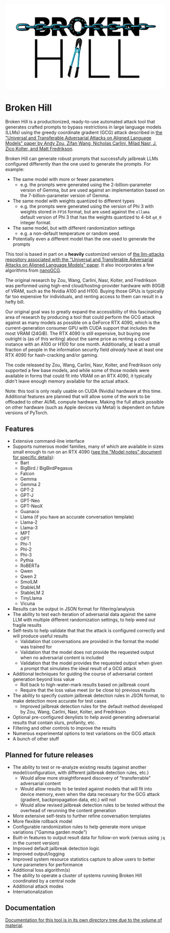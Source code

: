 <img src="BrokenHill-Logo.jpg" alt="[ Broken Hill logo ]">

# Broken Hill

Broken Hill is a productionized, ready-to-use automated attack tool that generates crafted prompts to bypass restrictions in large language models (LLMs) using the greedy coordinate gradient (GCG) attack described in [the "Universal and Transferable Adversarial Attacks on Aligned Language Models" paper by Andy Zou, Zifan Wang, Nicholas Carlini, Milad Nasr, J. Zico Kolter, and Matt Fredrikson](https://arxiv.org/abs/2307.15043).

Broken Hill can generate robust prompts that successfully jailbreak LLMs configured differently than the one used to generate the prompts. For example:

* The same model with more or fewer parameters
  * e.g. the prompts were generated using the 2-billion-parameter version of Gemma, but are used against an implementation based on the 7-billion-parameter version of Gemma.
* The same model with weights quantized to different types
  * e.g. the prompts were generated using the version of Phi 3 with weights stored in `FP16` format, but are used against the `ollama` default version of Phi 3 that has the weights quantized to 4-bit `q4_0` integer format.
* The same model, but with different randomization settings
  * e.g. a non-default temperature or random seed.
* Potentially even a different model than the one used to generate the prompts

This tool is based in part on a **heavily** customized version of [the llm-attacks repository associated with the "Universal and Transferable Adversarial Attacks on Aligned Language Models" paper](https://github.com/llm-attacks/llm-attacks/). It also incorporates a few algorithms from [nanoGCG](https://github.com/GraySwanAI/nanoGCG).

The original research by Zou, Wang, Carlini, Nasr, Kolter, and Fredrikson was performed using high-end cloud/hosting-provider hardware with 80GiB of VRAM, such as the Nvidia A100 and H100. Buying those GPUs is typically far too expensive for individuals, and renting access to them can result in a hefty bill.

Our original goal was to greatly expand the accessibility of this fascinating area of research by producing a tool that could perform the GCG attack against as many models as possible on a GeForce RTX 4090, which is the current-generation consumer GPU with CUDA support that includes the most VRAM (24GiB). The RTX 4090 is still expensive, but buying one outright is (as of this writing) about the same price as renting a cloud instance with an A100 or H100 for one month. Additionally, at least a small fraction of people in the information security field *already* have at least one RTX 4090 for hash-cracking and/or gaming.

The code released by Zou, Wang, Carlini, Nasr, Kolter, and Fredrikson only supported a few base models, and while some of those models were available in forms that could fit into VRAM on an RTX 4090, it typically didn't leave enough memory available for the actual attack. 

Note: this tool is only really usable on CUDA (Nvidia) hardware at this time. Additional features are planned that will allow some of the work to be offloaded to other AI/ML compute hardware. Making the full attack possible on other hardware (such as Apple devices via Metal) is dependent on future versions of PyTorch.

## Features

* Extensive command-line interface
* Supports numerous model families, many of which are available in sizes small enough to run on an RTX 4090 ([see the "Model notes" document for specific details](docs/GCG_attack/model_notes.md)):
  * Bart
  * BigBird / BigBirdPegasus
  * Falcon
  * Gemma
  * Gemma 2
  * GPT-2
  * GPT-J
  * GPT-Neo
  * GPT-NeoX
  * Guanaco
  * Llama (if you have an accurate conversation template)
  * Llama-2
  * Llama-3
  * MPT
  * OPT
  * Phi-1
  * Phi-2
  * Phi-3
  * Pythia
  * RoBERTa
  * Qwen
  * Qwen 2
  * SmolLM
  * StableLM
  * StableLM 2
  * TinyLlama
  * Vicuna
* Results can be output in JSON format for filtering/analysis
* The ability to test each iteration of adversarial data against the same LLM with multiple different randomization settings, to help weed out fragile results
* Self-tests to help validate that that the attack is configured correctly and will produce useful results
  * Validation that conversations are provided in the format the model was trained for
  * Validation that the model does not provide the requested output when no adversarial content is included
  * Validation that the model provides the requested output when given a prompt that simulates the ideal result of a GCG attack
* Additional techniques for guiding the course of adversarial content generation beyond loss value
  * Roll back to high-water-mark results based on jailbreak count
  * Require that the loss value meet (or be close to) previous results
* The ability to specify custom jailbreak detection rules in JSON format, to make detection more accurate for test cases
  * Improved jailbreak detection rules for the default method developed by Zou, Wang, Carlini, Nasr, Kolter, and Fredrikson
* Optional pre-configured denylists to help avoid generating adversarial results that contain slurs, profanity, etc.
* Filtering and other controls to improve the results
* Numerous experimental options to test variations on the GCG attack
* A bunch of other stuff

## Planned for future releases

* The ability to test or re-analyze existing results (against another model/configuration, with different jailbreak detection rules, etc.)
  * Would allow more straightforward discovery of "transferrable" adversarial content
  * Would allow results to be tested against models that will fit into device memory, even when the data necessary for the GCG attack (gradient, backpropagation data, etc.) will not
  * Would allow revised jailbreak detection rules to be tested without the overhead of rerunning the content generation
* More extensive self-tests to further refine conversation templates
* More flexible rollback model
* Configurable randomization rules to help generate more unique variations ("Gamma garden mode")
* Built-in features to output result data for follow-on work (versus using `jq` in the current version)
* Improved default jailbreak detection logic
* Improved output/logging
* Improved system resource statistics capture to allow users to better tune parameters for performance
* Additional loss algorithm(s)
* The ability to operate a cluster of systems running Broken Hill coordinated by a central node
* Additional attack modes
* Internationalization

## Documentation

[Documentation for this tool is in its own directory tree due to the volume of material](docs/README.md).
